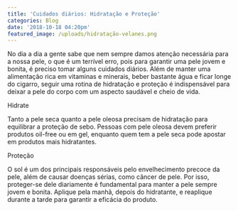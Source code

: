 ```yaml
---
title: 'Cuidados diários: Hidratação e Proteção'
categories: Blog
date: '2018-10-18 04:20pm'
featured_image: /uploads/hidratação-velanes.png
---
```

No dia a dia a gente sabe que nem sempre damos atenção necessária para a nossa pele, o que é um terrível erro, pois para garantir uma pele jovem e bonita, é preciso tomar alguns cuidados diários. Além de manter uma alimentação rica em vitaminas e minerais, beber bastante água e ficar longe do cigarro, seguir uma rotina de hidratação e proteção é indispensável para deixar a pele do corpo com um aspecto saudável e cheio de vida.



 

Hidrate



Tanto a pele seca quanto a pele oleosa precisam de hidratação para equilibrar a proteção de sebo. Pessoas com pele oleosa devem preferir produtos oil-free ou em gel, enquanto quem tem a pele seca pode apostar em produtos mais hidratantes.



 



Proteção



O sol é um dos principais responsáveis pelo envelhecimento precoce da pele, além de causar doenças sérias, como câncer de pele. Por isso, proteger-se dele diariamente é fundamental para manter a pele sempre jovem e bonita. Aplique pela manhã, depois do hidratante, e reaplique durante a tarde para garantir a eficácia do produto.
